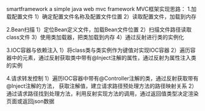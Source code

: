 smartframework
a simple java web mvc framework
MVC框架实现思路：
1.加载配置文件
1）确定配置文件名称及配置文件位置
2）读取配置文件，加载到内存

2.Bean扫描
1）定位Bean定义文件，加载Bean文件位置
2）扫描文件路径读取class文件
3）使用类加载器，把类加载到内存
4）通过反射进行类的实例化

3.IOC容器与依赖注入
1）将class类与类实例作为键值对实现IOC容器
2）遍历容器中的元素，通过反射获取类中带有@Inject注解的属性，通过反射为属性注入类的实例

4.请求转发控制
1）遍历IOC容器中带有@Controller注解的类，通过反射获取带有@Inject注解的方法，
获取注解值，建立请求路径预处理方法的路径映射关系
2）通过请求路径找到处理方法，利用反射实现方法的调用，通过返回值类型决定渲染页面或返回json数据


